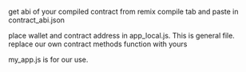 get abi of your compiled contract from remix compile tab and paste in contract_abi.json

place wallet and contract address in app_local.js. This is general file. replace our own contract methods function with yours

my_app.js is for our use.